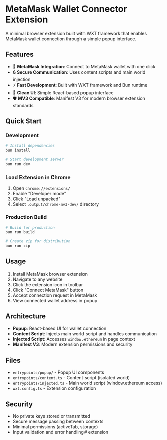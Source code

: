 # MetaMask Wallet Connector Extension

A minimal browser extension built with WXT framework that enables MetaMask wallet connection through a simple popup interface.

## Features

- 🦊 **MetaMask Integration**: Connect to MetaMask wallet with one click
- 🔒 **Secure Communication**: Uses content scripts and main world injection
- ⚡ **Fast Development**: Built with WXT framework and Bun runtime
- 🎨 **Clean UI**: Simple React-based popup interface
- 🛡️ **MV3 Compatible**: Manifest V3 for modern browser extension standards

## Quick Start

### Development
```bash
# Install dependencies
bun install

# Start development server
bun run dev
```

### Load Extension in Chrome
1. Open `chrome://extensions/`
2. Enable "Developer mode"
3. Click "Load unpacked"
4. Select `.output/chrome-mv3-dev/` directory

### Production Build
```bash
# Build for production
bun run build

# Create zip for distribution
bun run zip
```

## Usage

1. Install MetaMask browser extension
2. Navigate to any website
3. Click the extension icon in toolbar
4. Click "Connect MetaMask" button
5. Accept connection request in MetaMask
6. View connected wallet address in popup

## Architecture

- **Popup**: React-based UI for wallet connection
- **Content Script**: Injects main world script and handles communication
- **Injected Script**: Accesses `window.ethereum` in page context
- **Manifest V3**: Modern extension permissions and security

## Files

- `entrypoints/popup/` - Popup UI components
- `entrypoints/content.ts` - Content script (isolated world)
- `entrypoints/injected.ts` - Main world script (window.ethereum access)
- `wxt.config.ts` - Extension configuration

## Security

- No private keys stored or transmitted
- Secure message passing between contexts
- Minimal permissions (activeTab, storage)
- Input validation and error handling# extension

